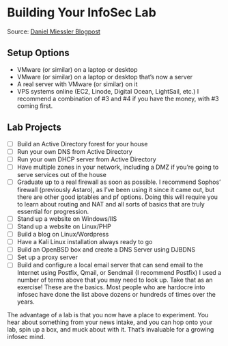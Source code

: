 # Building Your InfoSec Lab
Source: [Daniel Miessler Blogpost](https://danielmiessler.com/blog/build-successful-infosec-career/#lab)

## Setup Options
* VMware (or similar) on a laptop or desktop
* VMware (or similar) on a laptop or desktop that’s now a server
* A real server with VMware (or similar) on it
* VPS systems online (EC2, Linode, Digital Ocean, LightSail, etc.)
I recommend a combination of #3 and #4 if you have the money, with #3 coming first. 

## Lab Projects
* [ ] Build an Active Directory forest for your house
* [ ] Run your own DNS from Active Directory
* [ ] Run your own DHCP server from Active Directory
* [ ] Have multiple zones in your network, including a DMZ if you’re going to serve services out of the house
* [ ] Graduate up to a real firewall as soon as possible. I recommend Sophos’ firewall (previously Astaro), as I’ve been using it since it came out, but there are other good iptables and pf options. Doing this will require you to learn about routing and NAT and all sorts of basics that are truly essential for progression.
* [ ] Stand up a website on Windows/IIS
* [ ] Stand up a website on Linux/PHP
* [ ] Build a blog on Linux/Wordpress
* [ ] Have a Kali Linux installation always ready to go
* [ ] Build an OpenBSD box and create a DNS Server using DJBDNS
* [ ] Set up a proxy server
* [ ] Build and configure a local email server that can send email to the Internet using Postfix, Qmail, or Sendmail (I recommend Postfix)
I used a number of terms above that you may need to look up. Take that as an exercise!
These are the basics. Most people who are hardocre into infosec have done the list above dozens or hundreds of times over the years.

The advantage of a lab is that you now have a place to experiment. You hear about something from your news intake, and you can hop onto your lab, spin up a box, and muck about with it. That’s invaluable for a growing infosec mind.

